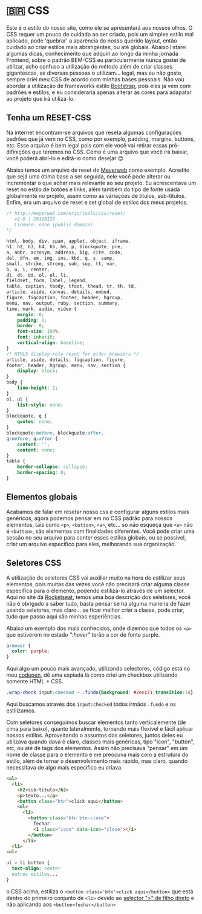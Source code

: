 # 🇧🇷 CSS
Este é o estilo do nosso site, como ele se apresentará aos nossos olhos. O CSS requer um pouco de cuidado ao ser criado, pois um simples estilo mal aplicado, pode 'quebrar' a aparência do nosso querido layout, então cuidado ao criar estilos mais abrangentes, ou até globais. Abaixo listarei algumas dicas, conhecimento que adquiri ao longo da minha jornada Frontend, sobre o padrão BEM-CSS eu particularmente nunca gostei de utilizar, acho confuso a utilização do método além de criar classes gigantescas, se diversas pessoas o utilizam... legal, mas eu não gosto, sempre criei meu CSS de acordo com minhas bases pessoais. Não vou abordar a utilização de frameworks estilo [Bootstrap](https://getbootstrap.com/), pois eles já vem com padrões e estilos, e eu consideraria apenas alterar as cores para adapatar ao projeto que irá utilizá-lo.

## Tenha um RESET-CSS
Na internet encontram-se arquivos que reseta algumas configurações padrões que já vem no CSS, como por exemplo, padding, margins, buttons, etc. Esse arquivo é bem legal pois com ele você vai retirar essas pré-difinições que teremos no CSS. 
Como é uma arquivo que você irá baixar, você poderá abrí-lo e editá-lo como desejar 😊 

Abaixo temos um arquivo de reset do [Meyerweb](https://meyerweb.com/eric/tools/css/reset/) como exemplo. Acredito que sejá uma ótima base a ser seguida, nele você pode alterar ou incrementar o que achar mais relevante ao seu projeto. Eu acrescentava um reset no estilo de botões e links, além também do tipo de fonte usada globalmente no projeto, assim como as váriações de títulos, sub-títulos. Enfim, era um arquivo de reset e set global de estilos dos meus projetos.
```css
/* http://meyerweb.com/eric/tools/css/reset/ 
   v2.0 | 20110126
   License: none (public domain)
*/

html, body, div, span, applet, object, iframe,
h1, h2, h3, h4, h5, h6, p, blockquote, pre,
a, abbr, acronym, address, big, cite, code,
del, dfn, em, img, ins, kbd, q, s, samp,
small, strike, strong, sub, sup, tt, var,
b, u, i, center,
dl, dt, dd, ol, ul, li,
fieldset, form, label, legend,
table, caption, tbody, tfoot, thead, tr, th, td,
article, aside, canvas, details, embed, 
figure, figcaption, footer, header, hgroup, 
menu, nav, output, ruby, section, summary,
time, mark, audio, video {
	margin: 0;
	padding: 0;
	border: 0;
	font-size: 100%;
	font: inherit;
	vertical-align: baseline;
}
/* HTML5 display-role reset for older browsers */
article, aside, details, figcaption, figure, 
footer, header, hgroup, menu, nav, section {
	display: block;
}
body {
	line-height: 1;
}
ol, ul {
	list-style: none;
}
blockquote, q {
	quotes: none;
}
blockquote:before, blockquote:after,
q:before, q:after {
	content: '';
	content: none;
}
table {
	border-collapse: collapse;
	border-spacing: 0;
}
```

## Elementos globais
Acabamos de falar em resetar nosso css e configurar alguns estilos mais genéricos, agora podemos pensar em no CSS padrão para nossos elementos, tais como ```<p>```, ```<button>```, ```<a>```, etc... só não esqueça que ```<a>``` não é ```<button>```, são elementos com finalidades diferentes. Você pode criar uma sessão no seu arquivo para conter esses estilos globais, ou se possível, criar um arquivo específico para eles, melhorando sua organização.

## Seletores CSS
A utilização de seletores CSS vai auxiliar muito na hora de estilizar seus elementos, pois muitas das vezes você não precisará criar alguma classe específica para o elemento, podendo estilizá-lo através de um selector.
Aqui no site da [Rocketseat](https://www.rocketseat.com.br/blog/artigos/post/seletores-css), temos uma boa descrição dos seletores, você não é obrigado a saber tudo, basta pensar se há alguma maneira de fazer usando seletores, mas claro... se ficar melhor criar a classe, pode criar, tudo que passo aqui são minhas esperiências.

Abaixo um exemplo dos mais conhecidos, onde dizemos que todos os ```<a>``` que estiverem no estado <i>":hover"</i> terão a cor de fonte purple. 

```css
a:hover {
  color: purple;
}
```

Aqui algo um pouco mais avançado, utilizando selectores, código está no meu [codepen](https://codepen.io/guizanin/pen/bGGZNNP), dê uma espiada lá como criei um checkbox utilizando somente HTML + CSS.

```css
.wrap-check input:checked ~ .fundo{background: #2ecc71;transition:1s}
```
Aqui buscamos através dos ```input:checked``` todos irmãos ```.fundo``` e os estilizamos.

Com seletores conseguimos buscar elementos tanto verticalemente (de cima para baixo), quanto lateralmente, tornando mais flexível e fácil aplicar nossos estilos.
Aproveitando o assuntos dos seletores, juntos deles eu utilizava quando dava é claro, classes mais genéricas, tipo "icon", "button", etc, ou até de tags dos elementos. Assim não precisava "pensar" em um nome de classe para o elemento e me preocuva mais com a estrutura do estilo, além de tornar o desenvolvimento mais rápido, mas claro, quando necessitava de algo mais específico eu criava.

```html
<ul>
  <li>
    <h2>sub-titulo</h2>
    <p>texto...</p>
    <button class="btn">click aqui</button>
    <ul>
      <li>
        <button class="btn btn-close">
          fechar
          <i class="icon" data-icon="close"></i>
        </button>
      </li>
  <li>
<ul>
```
```css
ul > li button {
  text-align: center
  outros estilos...
}
```

o CSS acima, estiliza o ```<button class='btn'>click aqui</button>``` que está dentro do primeiro conjunto de ```<li>``` devido ao [selector ">" de filho direto](https://www.rocketseat.com.br/blog/artigos/post/seletores-css#932d5d8d0a944a8095f7f417e9d75677) e não aplicando aos ```<button>fechar</button>```
